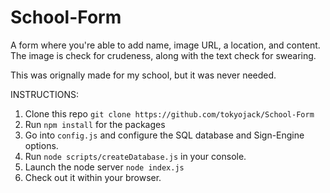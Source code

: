 # School-Form
A form where you're able to add name, image URL, a location, and content. The image is check for crudeness, along with the text check for swearing.

This was orignally made for my school, but it was never needed.


INSTRUCTIONS:

1. Clone this repo ```git clone https://github.com/tokyojack/School-Form```
2. Run ```npm install``` for the packages
3. Go into ```config.js``` and configure the SQL database and Sign-Engine options.
4. Run ```node scripts/createDatabase.js``` in your console.
5. Launch the node server ```node index.js```
6. Check out it within your browser.
